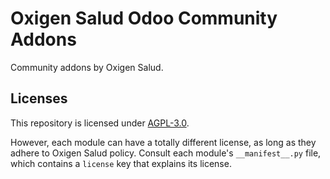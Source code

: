 # Oxigen Salud Odoo Community Addons

Community addons by Oxigen Salud.

## Licenses

This repository is licensed under [AGPL-3.0](LICENSE).

However, each module can have a totally different license, as long as they adhere
to Oxigen Salud policy. Consult each module's `__manifest__.py` file, which
contains a `license` key that explains its license.
